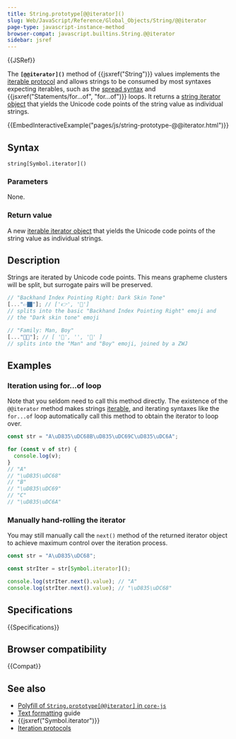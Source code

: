 ```yaml
---
title: String.prototype[@@iterator]()
slug: Web/JavaScript/Reference/Global_Objects/String/@@iterator
page-type: javascript-instance-method
browser-compat: javascript.builtins.String.@@iterator
sidebar: jsref
---
```


{{JSRef}}

The **`[@@iterator]()`** method of {{jsxref("String")}} values implements the [iterable protocol](/en-US/docs/Web/JavaScript/Reference/Iteration_protocols) and allows strings to be consumed by most syntaxes expecting iterables, such as the [spread syntax](/en-US/docs/Web/JavaScript/Reference/Operators/Spread_syntax) and {{jsxref("Statements/for...of", "for...of")}} loops. It returns a [string iterator object](/en-US/docs/Web/JavaScript/Reference/Global_Objects/Iterator) that yields the Unicode code points of the string value as individual strings.

{{EmbedInteractiveExample("pages/js/string-prototype-@@iterator.html")}}

## Syntax

```js-nolint
string[Symbol.iterator]()
```

### Parameters

None.

### Return value

A new [iterable iterator object](/en-US/docs/Web/JavaScript/Reference/Global_Objects/Iterator) that yields the Unicode code points of the string value as individual strings.

## Description

Strings are iterated by Unicode code points. This means grapheme clusters will be split, but surrogate pairs will be preserved.

```js
// "Backhand Index Pointing Right: Dark Skin Tone"
[..."👉🏿"]; // ['👉', '🏿']
// splits into the basic "Backhand Index Pointing Right" emoji and
// the "Dark skin tone" emoji

// "Family: Man, Boy"
[..."👨‍👦"]; // [ '👨', '‍', '👦' ]
// splits into the "Man" and "Boy" emoji, joined by a ZWJ
```

## Examples

### Iteration using for...of loop

Note that you seldom need to call this method directly. The existence of the `@@iterator` method makes strings [iterable](/en-US/docs/Web/JavaScript/Reference/Iteration_protocols#the_iterable_protocol), and iterating syntaxes like the `for...of` loop automatically call this method to obtain the iterator to loop over.

```js
const str = "A\uD835\uDC68B\uD835\uDC69C\uD835\uDC6A";

for (const v of str) {
  console.log(v);
}
// "A"
// "\uD835\uDC68"
// "B"
// "\uD835\uDC69"
// "C"
// "\uD835\uDC6A"
```

### Manually hand-rolling the iterator

You may still manually call the `next()` method of the returned iterator object to achieve maximum control over the iteration process.

```js
const str = "A\uD835\uDC68";

const strIter = str[Symbol.iterator]();

console.log(strIter.next().value); // "A"
console.log(strIter.next().value); // "\uD835\uDC68"
```

## Specifications

{{Specifications}}

## Browser compatibility

{{Compat}}

## See also

- [Polyfill of `String.prototype[@@iterator]` in `core-js`](https://github.com/zloirock/core-js#ecmascript-string-and-regexp)
- [Text formatting](/en-US/docs/Web/JavaScript/Guide/Text_formatting) guide
- {{jsxref("Symbol.iterator")}}
- [Iteration protocols](/en-US/docs/Web/JavaScript/Reference/Iteration_protocols)
